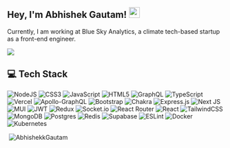 ## Hey,  I'm Abhishek Gautam! <img src="https://media.giphy.com/media/hvRJCLFzcasrR4ia7z/giphy.gif" width="25px">

Currently, I am working at Blue Sky Analytics, a climate tech-based startup as a front-end engineer. 

[![](https://visitcount.itsvg.in/api?id=AbhishekkGautam&icon=0&color=0)](https://visitcount.itsvg.in)

<!--
<p><img align="left" src="https://github-readme-stats.vercel.app/api/top-langs?username=AbhishekkGautam&show_icons=true&locale=en&layout=compact" alt="AbhishekkGautam" /></p>
-->

## 💻 Tech Stack

![NodeJS](https://img.shields.io/badge/node.js-6DA55F?style=for-the-badge&logo=node.js&logoColor=white) ![CSS3](https://img.shields.io/badge/css3-%231572B6.svg?style=for-the-badge&logo=css3&logoColor=white) ![JavaScript](https://img.shields.io/badge/javascript-%23323330.svg?style=for-the-badge&logo=javascript&logoColor=%23F7DF1E) ![HTML5](https://img.shields.io/badge/html5-%23E34F26.svg?style=for-the-badge&logo=html5&logoColor=white) ![GraphQL](https://img.shields.io/badge/-GraphQL-E10098?style=for-the-badge&logo=graphql&logoColor=white) ![TypeScript](https://img.shields.io/badge/typescript-%23007ACC.svg?style=for-the-badge&logo=typescript&logoColor=white) ![Vercel](https://img.shields.io/badge/vercel-%23000000.svg?style=for-the-badge&logo=vercel&logoColor=white) ![Apollo-GraphQL](https://img.shields.io/badge/-ApolloGraphQL-311C87?style=for-the-badge&logo=apollo-graphql) ![Bootstrap](https://img.shields.io/badge/bootstrap-%23563D7C.svg?style=for-the-badge&logo=bootstrap&logoColor=white) ![Chakra](https://img.shields.io/badge/chakra-%234ED1C5.svg?style=for-the-badge&logo=chakraui&logoColor=white) ![Express.js](https://img.shields.io/badge/express.js-%23404d59.svg?style=for-the-badge&logo=express&logoColor=%2361DAFB) ![Next JS](https://img.shields.io/badge/Next-black?style=for-the-badge&logo=next.js&logoColor=white) ![MUI](https://img.shields.io/badge/MUI-%230081CB.svg?style=for-the-badge&logo=material-ui&logoColor=white) ![JWT](https://img.shields.io/badge/JWT-black?style=for-the-badge&logo=JSON%20web%20tokens) ![Redux](https://img.shields.io/badge/redux-%23593d88.svg?style=for-the-badge&logo=redux&logoColor=white) ![Socket.io](https://img.shields.io/badge/Socket.io-black?style=for-the-badge&logo=socket.io&badgeColor=010101) ![React Router](https://img.shields.io/badge/React_Router-CA4245?style=for-the-badge&logo=react-router&logoColor=white) ![React](https://img.shields.io/badge/react-%2320232a.svg?style=for-the-badge&logo=react&logoColor=%2361DAFB) ![TailwindCSS](https://img.shields.io/badge/tailwindcss-%2338B2AC.svg?style=for-the-badge&logo=tailwind-css&logoColor=white) ![MongoDB](https://img.shields.io/badge/MongoDB-%234ea94b.svg?style=for-the-badge&logo=mongodb&logoColor=white) ![Postgres](https://img.shields.io/badge/postgres-%23316192.svg?style=for-the-badge&logo=postgresql&logoColor=white) ![Redis](https://img.shields.io/badge/redis-%23DD0031.svg?style=for-the-badge&logo=redis&logoColor=white) 	![Supabase](https://img.shields.io/badge/Supabase-3ECF8E?style=for-the-badge&logo=supabase&logoColor=white) ![ESLint](https://img.shields.io/badge/ESLint-4B3263?style=for-the-badge&logo=eslint&logoColor=white) ![Docker](https://img.shields.io/badge/docker-%230db7ed.svg?style=for-the-badge&logo=docker&logoColor=white) ![Kubernetes](https://img.shields.io/badge/kubernetes-%23326ce5.svg?style=for-the-badge&logo=kubernetes&logoColor=white)

<p>&nbsp;<img align="center" src="https://github-readme-stats.vercel.app/api?username=AbhishekkGautam&hide=issues&count_private=true&show_icons=true&show=reviews&theme=calm" alt="AbhishekkGautam" /></p>

<!--
[![Top Langs](https://github-readme-stats-two-silk.vercel.app/api/top-langs/?username=AbhishekkGautam&layout=compact&theme=calm&count_private=true)](https://github.com/AbhishekkGautam/github-readme-stats)
-->

<!--
### About Me 

👨‍💻&nbsp; I’m currently working on a social media app - Circle. <br/>
✌️&nbsp; I build web apps using ReactJS, Redux Toolkit, Firebase & Tailwind CSS.<br/>
🎯&nbsp; 2022 Goals: Get a frontend developer job (remote) and learn more about Typescript & DevOps.<br/>
⚡&nbsp; Fun fact: I prefer tea while coding & reading books.

## Experience
### Freelancer <br/>
```React | Gatsby | GraphQL | CMS```
- Worked on e-commerce web apps & landing pages.
- Delivered an e-commerce app from wire-framing to CI/CD integration in 6 days.

## Projects
[code prime - video library app](https://codeprime.netlify.app/)
- A responsive web app built with React & mock backend.
- Users can watch videos, like/dislike, take notes, manage playlists/watch later/history.
- Users can search for videos by keyword & filter them using tags.
- Used the JWT for authentication.

[circle - social media app](https://circle-social.netlify.app/)
- A responsive web app built with React, Redux Toolkit & Tailwind CSS.
- Users can create/edit/delete a post, also like/dislike, comment & bookmark the post.
- Users can see posts on the feed & filter them by trending, recent & oldest.
- Users can follow/unfollow, edit profile info, upvote/downvote comments, and login/signup.

[nextstore - e-commerce app](https://nextstore-beta.netlify.app/)
- A responsive web app built with React, mock backend & Razorpay checkout.
- Users can search & filter products by keyword, categories, brands, price, rating & cash on delivery.
- Users can add/remove products to/from wishlist & cart, update quantity, apply coupons & checkout.
- Featured products section, single product page & authentication using JWT.

[kool quiz - quiz app](https://koolquizz.netlify.app/)
- A responsive web app built with React, TypeScript & Firebase.
- Users can play a quiz that has MCQ-based questions, see the rules & final score with correct answers.
- Uses Firestore for database & Firebase Auth for email/password-based login/signup.

[moment ui](https://momentui.netlify.app/)
- A lightweight CSS framework for building fast and flexible interfaces using pre-defined style classes,
built with HTML, CSS & JavaScript.

## Accomplishments
<b>Blue Wallet - React Native app</b>
- Users can manage their monthly expenses with a detailed overview of any particular month.
- Got 3.5k+ downloads with a 4.2 average rating on the Google play store.

<b>Hacktoberfest - 2019 & 2020</b>

## Languages and Frameworks
`JavaScript` `ReactJS` `Redux Toolkit` `TypeScript` `Jest`

### Connect with me

- [Twitter][twitter]
- [LinkedIn][linkedin]
- [Instagram][instagram]

<br />

[website]: https://abhishekgautam.netlify.app
[twitter]: https://twitter.com/helloAbhishekk
[instagram]: https://instagram.com/abhishekgautam.ig
[linkedin]: https://www.linkedin.com/in/abhishek-gautam-54684a167/
-->


